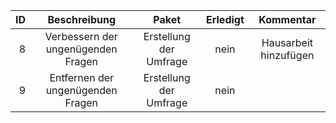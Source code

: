 ID | Beschreibung | Paket | Erledigt|Kommentar|
---:|:--------------:|:-------:|:---------:|:---------:|
8|Verbessern der ungenügenden Fragen | Erstellung der Umfrage| nein| Hausarbeit hinzufügen |
9|Entfernen der ungenügenden Fragen | Erstellung der Umfrage | nein| |
